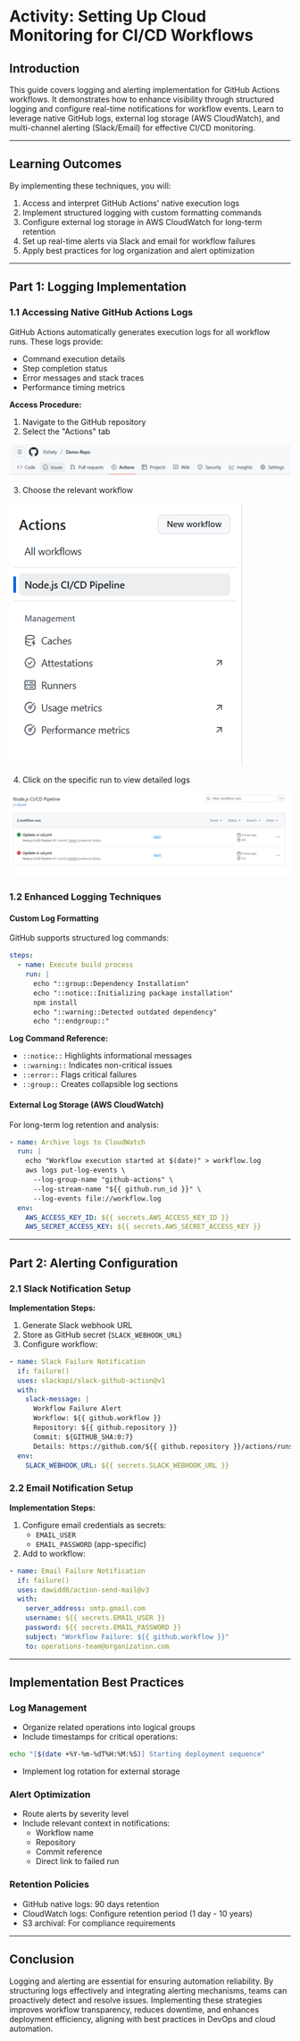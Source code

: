# Activity: Setting Up Cloud Monitoring for CI/CD Workflows

## Introduction

This guide covers logging and alerting implementation for GitHub Actions workflows. It demonstrates how to enhance visibility through structured logging and configure real-time notifications for workflow events. Learn to leverage native GitHub logs, external log storage (AWS CloudWatch), and multi-channel alerting (Slack/Email) for effective CI/CD monitoring.

---

## Learning Outcomes

By implementing these techniques, you will:

1. Access and interpret GitHub Actions' native execution logs  
2. Implement structured logging with custom formatting commands  
3. Configure external log storage in AWS CloudWatch for long-term retention  
4. Set up real-time alerts via Slack and email for workflow failures  
5. Apply best practices for log organization and alert optimization  

---

## Part 1: Logging Implementation

### 1.1 Accessing Native GitHub Actions Logs

GitHub Actions automatically generates execution logs for all workflow runs. These logs provide:

- Command execution details
- Step completion status
- Error messages and stack traces
- Performance timing metrics

**Access Procedure:**

1. Navigate to the GitHub repository  
2. Select the "Actions" tab  

![Console](../_assets/Actions.PNG)


3. Choose the relevant workflow  

![Console](../_assets/Select-workflow.PNG)


4. Click on the specific run to view detailed logs  


![Console](../_assets/specific-run.PNG)


### 1.2 Enhanced Logging Techniques

#### Custom Log Formatting

GitHub supports structured log commands:

```yaml
steps:
  - name: Execute build process
    run: |
      echo "::group::Dependency Installation"
      echo "::notice::Initializing package installation"
      npm install
      echo "::warning::Detected outdated dependency"
      echo "::endgroup::"
```

**Log Command Reference:**

- `::notice::` Highlights informational messages
- `::warning::` Indicates non-critical issues
- `::error::` Flags critical failures
- `::group::` Creates collapsible log sections

#### External Log Storage (AWS CloudWatch)

For long-term log retention and analysis:

```yaml
- name: Archive logs to CloudWatch
  run: |
    echo "Workflow execution started at $(date)" > workflow.log
    aws logs put-log-events \
      --log-group-name "github-actions" \
      --log-stream-name "${{ github.run_id }}" \
      --log-events file://workflow.log
  env:
    AWS_ACCESS_KEY_ID: ${{ secrets.AWS_ACCESS_KEY_ID }}
    AWS_SECRET_ACCESS_KEY: ${{ secrets.AWS_SECRET_ACCESS_KEY }}
```

---

## Part 2: Alerting Configuration

### 2.1 Slack Notification Setup

**Implementation Steps:**

1. Generate Slack webhook URL  
2. Store as GitHub secret (`SLACK_WEBHOOK_URL`)  
3. Configure workflow:  

```yaml
- name: Slack Failure Notification
  if: failure()
  uses: slackapi/slack-github-action@v1
  with:
    slack-message: |
      Workflow Failure Alert
      Workflow: ${{ github.workflow }}
      Repository: ${{ github.repository }}
      Commit: ${GITHUB_SHA:0:7}
      Details: https://github.com/${{ github.repository }}/actions/runs/${{ github.run_id }}
  env:
    SLACK_WEBHOOK_URL: ${{ secrets.SLACK_WEBHOOK_URL }}
```

### 2.2 Email Notification Setup

**Implementation Steps:**

1. Configure email credentials as secrets:
   - `EMAIL_USER`
   - `EMAIL_PASSWORD` (app-specific)
2. Add to workflow:

```yaml
- name: Email Failure Notification
  if: failure()
  uses: dawidd6/action-send-mail@v3
  with:
    server_address: smtp.gmail.com
    username: ${{ secrets.EMAIL_USER }}
    password: ${{ secrets.EMAIL_PASSWORD }}
    subject: "Workflow Failure: ${{ github.workflow }}"
    to: operations-team@organization.com
```

---

## Implementation Best Practices

### Log Management

- Organize related operations into logical groups  
- Include timestamps for critical operations:

```bash
echo "[$(date +%Y-%m-%dT%H:%M:%S)] Starting deployment sequence"
```

- Implement log rotation for external storage  

### Alert Optimization

- Route alerts by severity level  
- Include relevant context in notifications:
  - Workflow name  
  - Repository  
  - Commit reference  
  - Direct link to failed run  

### Retention Policies

- GitHub native logs: 90 days retention  
- CloudWatch logs: Configure retention period (1 day - 10 years)  
- S3 archival: For compliance requirements  

---

## Conclusion

Logging and alerting are essential for ensuring automation reliability. By structuring logs effectively and integrating alerting mechanisms, teams can proactively detect and resolve issues. Implementing these strategies improves workflow transparency, reduces downtime, and enhances deployment efficiency, aligning with best practices in DevOps and cloud automation.
